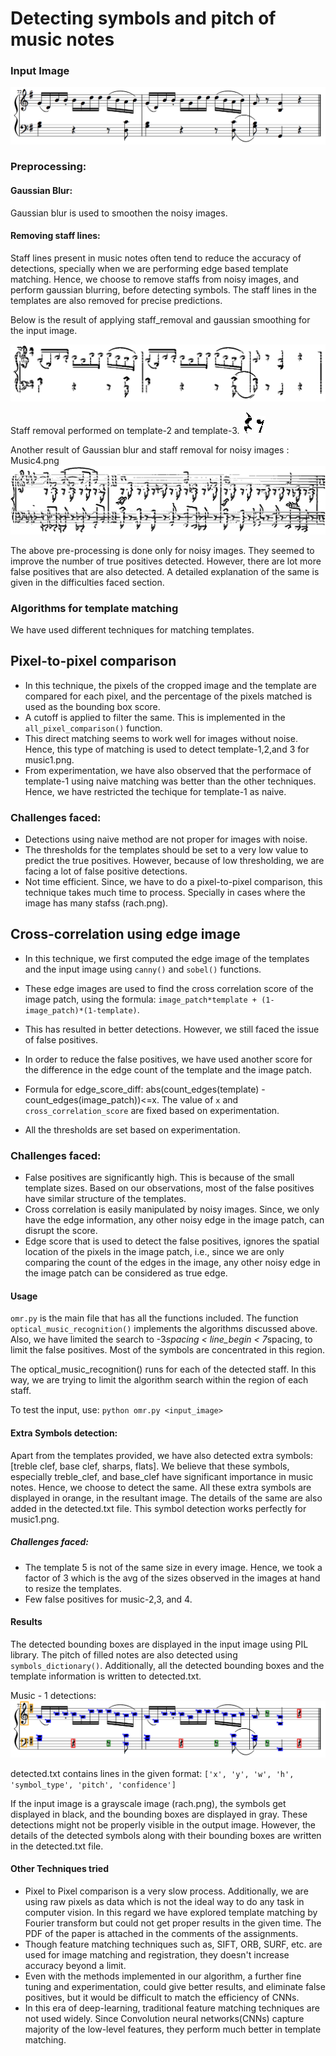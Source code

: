 
# Detecting symbols and pitch of music notes

### Input Image
![alt text](https://github.com/tanmayiballa/Optical_music_recognition/blob/main/results/music1.png)

### Preprocessing:

#### Gaussian Blur:
Gaussian blur is used to smoothen the noisy images. 

#### Removing staff lines:
Staff lines present in music notes often tend to reduce the accuracy of detections, specially when we are performing edge based template matching.
Hence, we choose to remove staffs from noisy images, and perform gaussian blurring, before detecting symbols.
The staff lines in the templates are also removed for precise predictions. 

Below is the result of applying staff_removal and gaussian smoothing for the input image.

![alt text](https://github.com/tanmayiballa/Optical_music_recognition/blob/main/results/image_without_staff.png)

Staff removal performed on template-2 and template-3.
![alt text](https://github.com/tanmayiballa/Optical_music_recognition/blob/main/results/t2_without_staff.png)
![alt text](https://github.com/tanmayiballa/Optical_music_recognition/blob/main/results/t3_without_staff.png)

Another result of Gaussian blur and staff removal for noisy images : Music4.png
![alt_text](https://github.com/tanmayiballa/Optical_music_recognition/blob/main/results/image_without_staff_music4.png)

The above pre-processing is done only for noisy images. They seemed to improve the number of true positives detected. However, there are lot more false positives that are also detected. A detailed explanation of the same is given in the difficulties faced section. 

### Algorithms for template matching

We have used different techniques for matching templates.

## Pixel-to-pixel comparison

- In this technique, the pixels of the cropped image and the template are compared for each pixel, and the percentage of the pixels matched is used as the bounding box score. 
- A cutoff is applied to filter the same. This is implemented in the `all_pixel_comparison()` function. 
- This direct matching seems to work well for images without noise. Hence, this type of matching is used to detect template-1,2,and 3 for music1.png. 
- From experimentation, we have also observed that the performace of template-1 using naive matching was better than the other techniques. Hence, we have restricted the techique for template-1 as naive.

### Challenges faced:
 - Detections using naive method are not proper for images with noise.
 - The thresholds for the templates should be set to a very low value to predict the true positives. However, because of low thresholding, we are facing a lot of false positive detections.
 - Not time efficient. Since, we have to do a pixel-to-pixel comparison, this technique takes much time to process. Specially in cases where the image has many stafss (rach.png).

## Cross-correlation using edge image

- In this technique, we first computed the edge image of the templates and the input image using `canny()` and `sobel()` functions. 
- These edge images are used to find the cross correlation score of the image patch, using the formula: `image_patch*template + (1-image_patch)*(1-template)`. 
- This has resulted in better detections. However, we still faced the issue of false positives.
- In order to reduce the false positives, we have used another score for the difference in the edge count of the template and the image patch. 
- Formula for edge_score_diff: abs(count_edges(template) - count_edges(image_patch))<=x. The value of `x` and `cross_correlation_score` are fixed based on experimentation.

- All the thresholds are set based on experimentation.

### Challenges faced:
- False positives are significantly high. This is because of the small template sizes. Based on our observations, most of the false positives have similar structure of the templates.
- Cross correlation is easily manipulated by noisy images. Since, we only have the edge information, any other noisy edge in the image patch, can disrupt the score.
- Edge score that is used to detect the false positives, ignores the spatial location of the pixels in the image patch, i.e., since we are only comparing the count of the edges in the image, any other noisy edge in the image patch can be considered as true edge.

#### Usage

`omr.py` is the main file that has all the functions included. The function `optical_music_recognition()` implements the algorithms discussed above.
Also, we have limited the search to -3*spacing < line_begin < 7*spacing, to limit the false positives. Most of the symbols are concentrated in this region.

The optical_music_recognition() runs for each of the detected staff. In this way, we are trying to limit the algorithm search within the region of each staff. 

To test the input, use: `python omr.py <input_image>`

#### Extra Symbols detection:

Apart from the templates provided, we have also detected extra symbols: [treble clef, base clef, sharps, flats]. We believe that these symbols, especially treble_clef, and base_clef have significant importance in music notes. Hence, we choose to detect the same. All these extra symbols are displayed in orange, in the resultant image. The details of the same are also added in the detected.txt file. This symbol detection works perfectly for music1.png. 

##### Challenges faced:
- The template 5 is not of the same size in every image. Hence, we took a factor of 3 which is the avg of the sizes observed in the images at hand to resize the templates. 
- Few false positives for music-2,3, and 4.

#### Results
The detected bounding boxes are displayed in the input image using PIL library. The pitch of filled notes are also detected using `symbols_dictionary()`. 
Additionally, all the detected bounding boxes and the template information is written to detected.txt.

Music - 1 detections:
![alt_text](https://github.com/tanmayiballa/Optical_music_recognition/blob/main/results/music1_detected.png)

detected.txt contains lines in the given format: `['x', 'y', 'w', 'h', 'symbol_type', 'pitch', 'confidence']`

If the input image is a grayscale image (rach.png), the symbols get displayed in black, and the bounding boxes are displayed in gray. These detections might not be properly visible in the output image. However, the details of the detected symbols along with their bounding boxes are written in the detected.txt file.

#### Other Techniques tried
- Pixel to Pixel comparison is a very slow process. Additionally, we are using raw pixels as data which is not the ideal way to do any task in computer vision. In this regard we have explored template matching by Fourier transform but could not get proper results in the given time. The PDF of the paper is attached in the comments of the assignments.
- Though feature matching techniques such as, SIFT, ORB, SURF, etc. are used for image matching and registration, they doesn't increase accuracy beyond a limit. 
- Even with the methods implemented in our algorithm, a further fine tuning and experimentation, could give better results, and eliminate false positives, but it would be difficult to match the efficiency of CNNs.
- In this era of deep-learning, traditional feature matching techniques are not used widely. Since Convolution neural networks(CNNs) capture majority of the low-level features, they perform much better in template matching. 
